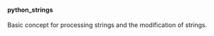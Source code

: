 <h4>python_strings</h4>
<p>Basic concept for processing strings and the modification of strings.</p>
